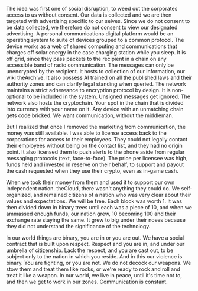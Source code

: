 The idea was first one of social disruption, to weed out the corporates access to us without consent. Our data is collected and we are then targeted with advertising specific to our selves. Since we do not consent to be data collected, we therefore do not consent to view our designated advertising. A personal communications digital platform would be an operating system to suite of devices grouped to a common protocol. The device works as a web of shared computing and communications that charges off solar energy in the case charging station while you sleep. It is off grid, since they pass packets to the recipient in a chain on any accessible band of radio communication. The messages can only be unencrypted by the recipient. It hosts to collection of our information, our wiki theArchive. It also possess AI trained on all the published laws and their authority zones and can clarify legal standing when queried. The network maintains a strict adhereance to encryption protocol by design. It is non-optional to be included in the system. Unsigned messages get ignored. The network also hosts the cryptochain. Your spot in the chain that is divided into currency with your name on it. Any device with an unmatching chain gets code bricked. We want communication, without the middleman.

But I realized that once I removed the marketing from communication, the money was still available. I was able to license access back to the corporations for access to their employees. They could not legally contact their employees without being on the contact list, and they had no origin point. It also licensed them to push alerts to the phone aside from regular messaging protocols (text, face-to-face). The price per licensee was high, funds held and invested in reserve on their behalf, to support and payout the cash requested when they use their crypto, even as in-game cash.

When we took their money from them and used it to support our own independent nation. theCloud, there wasn't anything they could do. We self-organized, and remained citizens of a nation who was very clear about their values and expectations. We will be free. Each block was worth 1. It was then divided down in binary trees until each was a piece of 10, and when we ammassed enough funds, our nation grew, 10 becoming 100 and their exchange rate staying the same. It grew to big under their noses because they did not understand the significance of the technology.

In our world things are binary, you are in or you are out. We have a social contract that is built upon respect. Respect and you are in, and under our umbrella of citizenship. Lack the respect, and you are cast out, to be subject only to the nation in which you reside. And in this our violence is binary. You are fighting, or you are not. We do not decock our weapons. We stow them and treat them like rocks, or we're ready to rock and roll and treat it like a weapon. In our world, we live in peace, until it's time not to, and then we get to work in our zones. Communication is constant.
